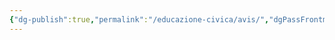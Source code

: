 ```yaml
---
{"dg-publish":true,"permalink":"/educazione-civica/avis/","dgPassFrontmatter":true,"created":"2024-12-31T14:06:28.498+01:00","updated":"2024-12-31T14:30:59.030+01:00"}
---
```


